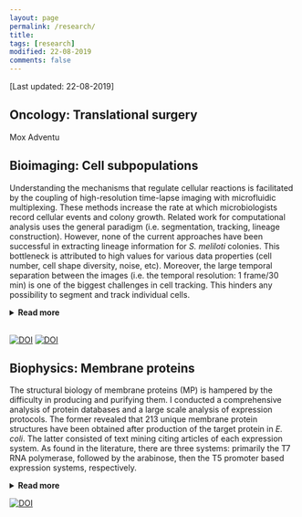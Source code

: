 ```yaml
---
layout: page
permalink: /research/
title:
tags: [research]
modified: 22-08-2019
comments: false
---
```


[Last updated: 22-08-2019]

## Oncology: Translational surgery

Mox Adventu

## Bioimaging: Cell subpopulations

Understanding the mechanisms that regulate cellular reactions is facilitated by the coupling of high-resolution time-lapse imaging with microfluidic multiplexing.
These methods increase the rate at which microbiologists record cellular events and colony growth. Related work for computational analysis uses the general paradigm (i.e. segmentation, tracking, lineage construction).
However, none of the current approaches have been successful in extracting lineage information for *S. meliloti* colonies.
This bottleneck is attributed to high values for various data properties (cell number, cell shape diversity, noise, etc). Moreover, the large temporal separation between the images (i.e. the temporal resolution: 1 frame/30 min) is one of the biggest challenges in cell tracking. This hinders any possibility to segment and track individual cells.
<details><summary><b>Read more</b></summary>
<p>The task of characterizing different cell behaviors within a colony that are consistent in space and time corresponds to finding bacterial subpopulations. It is linked to many biological questions, such as bacterial pathogenesis or the study of metabolic interactions. I propose a novel framework that combines spatial and temporal coherence. It addresses the dynamics of rapid growth and the diversity of bacterial forms. The CYCASP framework examines (C)olon(Y) growth and (C)ell (A)ttributes in (SP)atiotemporal experiments by considering two new data abstractions: the particle and the patch.</p>
<p>
The main findings were: (1) the framework automatically processed both identification and tracking of bacterial subpopulations, (2) it selected groups of particle trajectories to obtain a better granularity of the colony growth, (3) the extracted patch lineages of different movies confirmed biological results from two separate experiments (e.g. quorum sensing), (4) a patch lineage is extracted in less than 5 min as opposed to 2 days of manual annotation for a given movie of 100 frames showcasing 300 cells.
</p><p>
Thanks to the particle abstraction, it is also possible to visualize a space-time cube of the particle trajectories at a rate of 1.15 s/frame. This software solution automatically creates a mental map of the colony and offers three different color mappings to highlight different features.
</p>
</details>
<br/>

[![DOI](//www.ncbi.nlm.nih.gov/corehtml/query/egifs/http:--www.frontiersin.org-alerts-logo-logo_LinkOut.jpg)](https://dx.doi.org/10.3389/fbioe.2018.00017) [![DOI](https://www.ncbi.nlm.nih.gov/corehtml/query/egifs/https:--academic.oup.com-images-oup_pubmed.png
)](https://academic.oup.com/bioinformatics/article-lookup/doi/10.1093/bioinformatics/bty889)


## Biophysics: Membrane proteins

The structural biology of membrane proteins (MP) is hampered by the difficulty in producing and purifying them. I conducted a comprehensive analysis of protein databases and a large scale analysis of expression protocols.
The former revealed that 213 unique membrane protein structures have been obtained after production of the target protein in *E. coli*. The latter consisted of text mining citing articles of each expression system. As found in the literature, there are three systems: primarily the T7 RNA polymerase, followed by the arabinose, then the T5 promoter based expression systems, respectively.
<details><summary><b>Read more</b></summary>
<p>
The main findings were: (1) the C41λ(DE3) and C43λ(DE3) bacterial mutant hosts have contributed to 28% of non *E. coli* MP structures, (2) there is a preference for a combination of bacterial host-vector together with a bimodal distribution of induction temperature and of inducer concentration.
Altogether these analyses provide a set of rules for the optimal use of bacterial expression systems in MP production.
</p><p>
Expression systems and bacterial hosts for MP structure determination are reported in the [Tool Box](http://www.ibpc.fr/UMR7099/tool_box/methodological_approaches.html) for MP studies. Detailed protocols to select bacterial expression mutant hosts and to optimize culture conditions are provided in Membrane Proteins Production for Structural Analysis. I. Mus-Veteau (Ed.), [Springer](https://link.springer.com/chapter/10.1007%2F978-1-4939-0662-8_4), NY, USA. [Chapter 4](http://www.ibpc.fr/UMR7099/Publis/pdf/Hattab14-2.pdf).
</p>
</details>

[![DOI](//www.ncbi.nlm.nih.gov/corehtml/query/egifs/http:--www.nature.com-images-lo_npg.gif)](http://dx.doi.org/10.1038/srep12097)
